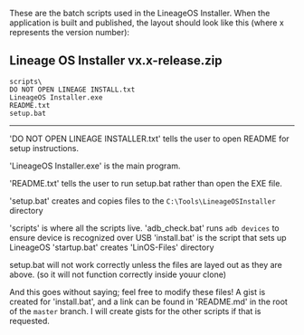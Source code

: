 These are the batch scripts used in the LineageOS Installer. When the application is built and published, the layout should look like this (where x represents the version number):

Lineage OS Installer vx.x-release.zip
-----------------------------------------------
	scripts\
	DO NOT OPEN LINEAGE INSTALL.txt
	LineageOS Installer.exe
	README.txt
	setup.bat
-----------------------------------------------

'DO NOT OPEN LINEAGE INSTALLER.txt' tells the user to open README for setup instructions.

'LineageOS Installer.exe' is the main program.

'README.txt' tells the user to run setup.bat rather than open the EXE file.

'setup.bat' creates and copies files to the `C:\Tools\LineageOSInstaller` directory

'scripts\' is where all the scripts live.
	'adb_check.bat' runs `adb devices` to ensure device is recognized over USB
	'install.bat' is the script that sets up LineageOS
	'startup.bat' creates 'LinOS-Files' directory



setup.bat will not work correctly unless the files are layed out as they are above. (so it will not function correctly inside youur clone)

And this goes without saying; feel free to modify these files! A gist is created for 'install.bat', and a link can be found in 'README.md' in the root of the `master` branch.
I will create gists for the other scripts if that is requested. 
